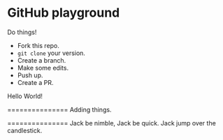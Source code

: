 # GitHub playground

Do things!

* Fork this repo.
* `git clone` your version.
* Create a branch.
* Make some edits.
* Push up.
* Create a PR.

Hello World!

===============
Adding things.


===============
Jack be nimble, Jack be quick.
Jack jump over the candlestick.
